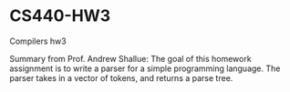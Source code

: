 # CS440-HW3
Compilers hw3

Summary from Prof. Andrew Shallue:
    The goal of this homework assignment is to write a parser for a simple programming
    language. The parser takes in a vector of tokens, and returns a parse tree.